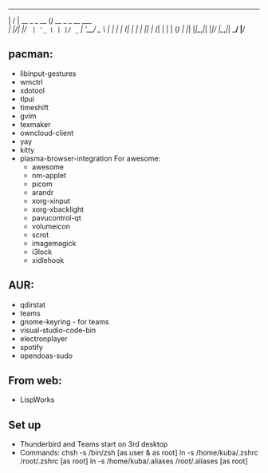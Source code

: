  __  __              _                 
|  \/  | __ _ _ __  (_) __ _ _ __ ___  
| |\/| |/ _` | '_ \ | |/ _` | '__/ _ \ 
| |  | | (_| | | | || | (_| | | | (_) |
|_|  |_|\__,_|_| |_|/ |\__,_|_|  \___/ 
                  |__/                 

## pacman:
- libinput-gestures
- wmctrl
- xdotool
- tlpui
- timeshift
- gvim
- texmaker
- owncloud-client
- yay
- kitty
- plasma-browser-integration
	For awesome:
	- awesome
	- nm-applet
	- picom
	- arandr
	- xorg-xinput
	- xorg-xbacklight
	- pavucontrol-qt
	- volumeicon
	- scrot
	- imagemagick
	- i3lock
	- xidlehook


## AUR:
- qdirstat
- teams
- gnome-keyring - for teams
- visual-studio-code-bin
- electronplayer
- spotify
- opendoas-sudo

## From web:
- LispWorks

## Set up
- Thunderbird and Teams start on 3rd desktop
- Commands:
	chsh -s /bin/zsh 				[as user & as root]
	ln -s /home/kuba/.zshrc /root/.zshrc 		[as root]
	ln -s /home/kuba/.aliases /root/.aliases	[as root]



